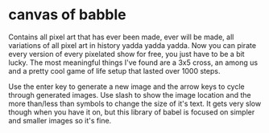 # canvas of babble
 
Contains all pixel art that has ever been made, ever will be made, all variations of all pixel art in history yadda yadda yadda. Now you can pirate every version of every pixelated show for free, you just have to be a bit lucky. The most meaningful things I've found are a 3x5 cross, an among us and a pretty cool game of life setup that lasted over 1000 steps.

Use the enter key to generate a new image and the arrow keys to cycle through generated images. Use slash to show the image location and the more than/less than symbols to change the size of it's text. It gets very slow though when you have it on, but this library of babel is focused on simpler and smaller images so it's fine.
